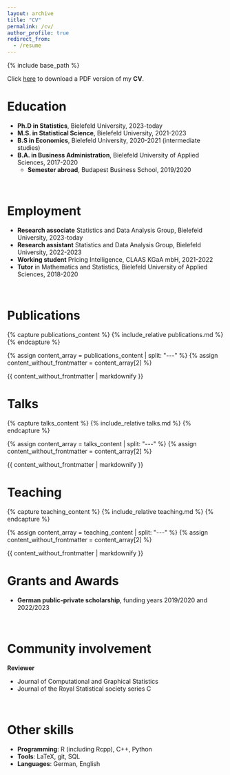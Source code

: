 ```yaml
---
layout: archive
title: "CV"
permalink: /cv/
author_profile: true
redirect_from:
  - /resume
---
```


{% include base_path %}

Click [here]() to download a PDF version of my **CV**.
<br>

# Education
- **Ph.D in Statistics**, Bielefeld University, 2023-today
- **M.S. in Statistical Science**, Bielefeld University, 2021-2023
- **B.S in Economics**, Bielefeld University, 2020-2021 (intermediate studies)
- **B.A. in Business Administration**, Bielefeld University of Applied Sciences, 2017-2020
  * **Semester abroad**, Budapest Business School, 2019/2020
<br>

# Employment
- **Research associate** Statistics and Data Analysis Group, Bielefeld University, 2023-today
- **Research assistant** Statistics and Data Analysis Group, Bielefeld University, 2022-2023
- **Working student** Pricing Intelligence, CLAAS KGaA mbH, 2021-2022
- **Tutor** in Mathematics and Statistics, Bielefeld University of Applied Sciences, 2018-2020
<br>

# Publications
{% capture publications_content %}
  {% include_relative publications.md %}
{% endcapture %}

{% assign content_array = publications_content | split: "---" %}
{% assign content_without_frontmatter = content_array[2] %}

{{ content_without_frontmatter | markdownify }}

# Talks
{% capture talks_content %}
  {% include_relative talks.md %}
{% endcapture %}

{% assign content_array = talks_content | split: "---" %}
{% assign content_without_frontmatter = content_array[2] %}

{{ content_without_frontmatter | markdownify }}

# Teaching
{% capture teaching_content %}
  {% include_relative teaching.md %}
{% endcapture %}

{% assign content_array = teaching_content | split: "---" %}
{% assign content_without_frontmatter = content_array[2] %}

{{ content_without_frontmatter | markdownify }}

# Grants and Awards
- **German public-private scholarship**, funding years 2019/2020 and 2022/2023
<br>

# Community involvement
**Reviewer**
- Journal of Computational and Graphical Statistics
- Journal of the Royal Statistical society series C
<br>

# Other skills
- **Programming**: R (including Rcpp), C++, Python
- **Tools**: LaTeX, git, SQL
- **Languages**: German, English
